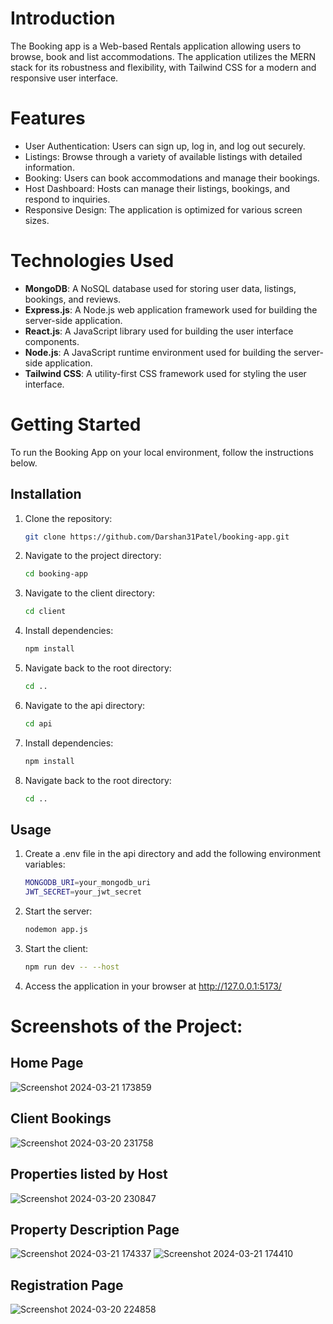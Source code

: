# Introduction
The Booking app is a Web-based Rentals application allowing users to browse, book and list accommodations. The application utilizes the MERN stack for its robustness and flexibility, with Tailwind CSS for a modern and responsive user interface.

# Features
- User Authentication: Users can sign up, log in, and log out securely.
- Listings: Browse through a variety of available listings with detailed information.
- Booking: Users can book accommodations and manage their bookings.
- Host Dashboard: Hosts can manage their listings, bookings, and respond to inquiries.
- Responsive Design: The application is optimized for various screen sizes.

# Technologies Used
- **MongoDB**: A NoSQL database used for storing user data, listings, bookings, and reviews.
- **Express.js**: A Node.js web application framework used for building the server-side application.
- **React.js**: A JavaScript library used for building the user interface components.
- **Node.js**: A JavaScript runtime environment used for building the server-side application.
- **Tailwind CSS**: A utility-first CSS framework used for styling the user interface.

# Getting Started
To run the Booking App on your local environment, follow the instructions below.

## Installation

1. Clone the repository:

   ```bash
   git clone https://github.com/Darshan31Patel/booking-app.git
2. Navigate to the project directory:
   
    ```bash
    cd booking-app
3. Navigate to the client directory:

   ```bash
   cd client
4. Install dependencies:

    ```bash
    npm install
5. Navigate back to the root directory:

   ```bash
   cd ..

6. Navigate to the api directory:
   
   ```bash
   cd api
   
7. Install dependencies:

    ```bash
    npm install

8. Navigate back to the root directory:

   ```bash
   cd ..

## Usage

1. Create a .env file in the api directory and add the following environment variables:
   ```bash
   MONGODB_URI=your_mongodb_uri
   JWT_SECRET=your_jwt_secret

2. Start the server:
   ```bash
   nodemon app.js

3. Start the client:
   ```bash
   npm run dev -- --host

4. Access the application in your browser at http://127.0.0.1:5173/

# Screenshots of the Project:

## Home Page
![Screenshot 2024-03-21 173859](https://github.com/vatsalgabani64/booking-app/assets/122713645/d393d333-9699-444e-9b68-63cccdd3a492)

## Client Bookings
![Screenshot 2024-03-20 231758](https://github.com/vatsalgabani64/booking-app/assets/122713645/2887cc74-212a-4f58-89b3-98f1314a7e8a)

## Properties listed by Host

![Screenshot 2024-03-20 230847](https://github.com/vatsalgabani64/booking-app/assets/122713645/8c70eb3b-9619-42a9-a2c7-dc8702d900d4)

## Property Description Page

![Screenshot 2024-03-21 174337](https://github.com/vatsalgabani64/booking-app/assets/122713645/5bc1d4a4-0be6-40ea-ba45-c6abe3179120)
![Screenshot 2024-03-21 174410](https://github.com/vatsalgabani64/booking-app/assets/122713645/6f363d00-f879-43f0-b354-9be444550c17)

## Registration Page

![Screenshot 2024-03-20 224858](https://github.com/vatsalgabani64/booking-app/assets/122713645/d32c841d-a5f3-4382-9636-0b9cce1ad91a)

#




